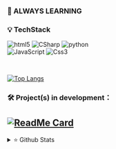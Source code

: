 ###   🔎 ALWAYS LEARNING

###   💡 TechStack
![html5](https://img.shields.io/badge/html5-E34F26.svg?logoWidth=20&style=for-the-badge&logo=html5&logoColor=ffffff)
![CSharp](https://img.shields.io/badge/CSharp-641e77.svg?logoWidth=20&style=for-the-badge&logo=csharp&logoColor=ffffff)
![python](https://img.shields.io/badge/Python-FBBE55.svg?logoWidth=20&style=for-the-badge&logo=Python&logoColor=ffffff)
<br>
![JavaScript](https://img.shields.io/badge/JavaScript-efda4d.svg?logoWidth=20&style=for-the-badge&logo=JavaScript&logoColor=FFFFFF)
![Css3](https://img.shields.io/badge/CSS3-2bacdf.svg?logoWidth=20&style=for-the-badge&logo=CSS3&logoColor=FFFFFF)




<br>

[![Top Langs](https://github-readme-stats.vercel.app/api/top-langs/?username=FreeXMelody&layout=compact)](https://github.com/FreeXMelody/github-readme-stats)

###   🛠️ Project(s) in development：
[![ReadMe Card](https://github-readme-stats.vercel.app/api/pin/?username=FreeXMelody&repo=NetworkCrawler&theme=vue)](https://github.com/FreeXMelody/NetworkCrawler)
---

<details>
   <summary>⭐ Github Stats</summary>
   <img align="left" style="display: block;" alt="[Fx.Lab_Christer's github stats" src="https://github-readme-stats.vercel.app/api?username=FreeXMelody&show_icons=true&hide_border=true&theme=vue" />
</details>
